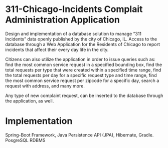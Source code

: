 # 311-Chicago-Incidents Complait Administration Application

Design and implementation of a database solution to manage “311 Incidents” data openly published by the city of Chicago, IL. 
Access to the database through a Web Application for the Residents of Chicago to report incidents that affect their every day life in the city. 

Citizens can also utilize the application in order to issue queries such as: find the most common service request in a specified bounding box, find the total requests per type that were created within a specified time range, find the total requests per day for a specific request type and time range, find the most common service request per zipcode for a specific day, search a request with address, and many more. 

Any type of new complaint request, can be inserted to the database through the application, as well. 

# Implementation

Spring-Boot Framework, Java Persistence API (JPA), Hibernate, Gradle. PosgreSQL RDBMS 
